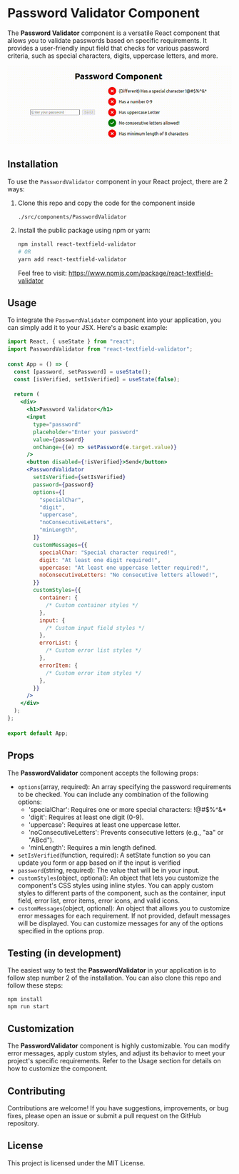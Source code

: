 # Password Validator Component

The **Password Validator** component is a versatile React component that allows you to validate passwords based on specific requirements. It provides a user-friendly input field that checks for various password criteria, such as special characters, digits, uppercase letters, and more.

![Password Validator Demo](https://github.com/hgalvao98/password-validation/blob/main/PasswordValidator.gif)

## Installation

To use the `PasswordValidator` component in your React project, there are 2 ways:

1. Clone this repo and copy the code for the component inside
   ```
   ./src/components/PasswordValidator
   ```
2. Install the public package using npm or yarn:

   ```bash
   npm install react-textfield-validator
   # OR
   yarn add react-textfield-validator
   ```

   Feel free to visit: https://www.npmjs.com/package/react-textfield-validator

## Usage

To integrate the `PasswordValidator` component into your application, you can simply add it to your JSX. Here's a basic example:

```jsx
import React, { useState } from "react";
import PasswordValidator from "react-textfield-validator";

const App = () => {
  const [password, setPassword] = useState();
  const [isVerified, setIsVerified] = useState(false);

  return (
    <div>
      <h1>Password Validator</h1>
      <input
        type="password"
        placeholder="Enter your password"
        value={password}
        onChange={(e) => setPassword(e.target.value)}
      />
      <button disabled={!isVerified}>Send</button>
      <PasswordValidator
        setIsVerified={setIsVerified}
        password={password}
        options={[
          "specialChar",
          "digit",
          "uppercase",
          "noConsecutiveLetters",
          "minLength",
        ]}
        customMessages={{
          specialChar: "Special character required!",
          digit: "At least one digit required!",
          uppercase: "At least one uppercase letter required!",
          noConsecutiveLetters: "No consecutive letters allowed!",
        }}
        customStyles={{
          container: {
            /* Custom container styles */
          },
          input: {
            /* Custom input field styles */
          },
          errorList: {
            /* Custom error list styles */
          },
          errorItem: {
            /* Custom error item styles */
          },
        }}
      />
    </div>
  );
};

export default App;
```

## Props

The **PasswordValidator** component accepts the following props:

- `options`(array, required): An array specifying the password requirements to be checked. You can include any combination of the following options:
  - 'specialChar': Requires one or more special characters: !@#$%^&\*
  - 'digit': Requires at least one digit (0-9).
  - 'uppercase': Requires at least one uppercase letter.
  - 'noConsecutiveLetters': Prevents consecutive letters (e.g., "aa" or "ABcd").
  - 'minLength': Requires a min length defined.
- `setIsVerified`(function, required): A setState function so you can update you form or app based on if the input is verified
- `password`(string, required): The value that will be in your input.
- `customStyles`(object, optional): An object that lets you customize the component's CSS styles using inline styles. You can apply custom styles to different parts of the component, such as the container, input field, error list, error items, error icons, and valid icons.
- `customMessages`(object, optional): An object that allows you to customize error messages for each requirement. If not provided, default messages will be displayed. You can customize messages for any of the options specified in the options prop.

## Testing (in development)

The easiest way to test the **PasswordValidator** in your application is to follow step number 2 of the installation. You can also clone this repo and follow these steps:

```
npm install
npm run start
```

## Customization

The **PasswordValidator** component is highly customizable. You can modify error messages, apply custom styles, and adjust its behavior to meet your project's specific requirements. Refer to the Usage section for details on how to customize the component.

## Contributing

Contributions are welcome! If you have suggestions, improvements, or bug fixes, please open an issue or submit a pull request on the GitHub repository.

## License

This project is licensed under the MIT License.
